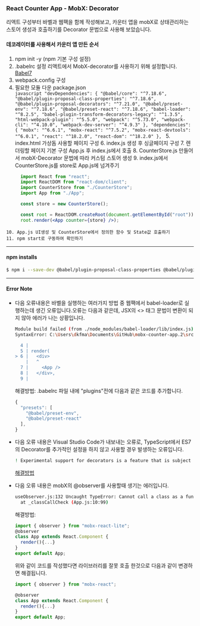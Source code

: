 ### React Counter App - MobX: Decorator
  리액트 구성부터 바벨과 웹팩을 함께 작성해보고,
  카운터 앱을 mobX로 상태관리하는 스토어 생성과 호출하기를
  Decorator 문법으로 사용해 보았습니다.
    
    
#### 데코레이터를 사용해서 카운터 앱 만든 순서
  1. npm init -y (npm 기본 구성 설정)
  2. .babelrc 설정
    리액트에서 MobX-decorator를 사용하기 위해 설정합니다.  
    [Babel7](https://ko.mobx.js.org/enabling-decorators.html) 
  3. webpack.config 구성
  4. 필요한 모듈 다운
    package.json  
    ```javascript
      "devDependencies": {
        "@babel/core": "^7.18.6",
        "@babel/plugin-proposal-class-properties": "^7.18.6",
        "@babel/plugin-proposal-decorators": "^7.21.0",
        "@babel/preset-env": "^7.18.6",
        "@babel/preset-react": "^7.18.6",
        "babel-loader": "^8.2.5",
        "babel-plugin-transform-decorators-legacy": "^1.3.5",
        "html-webpack-plugin": "^5.5.0",
        "webpack": "^5.73.0",
        "webpack-cli": "^4.10.0",
        "webpack-dev-server": "^4.9.3"
      },
      "dependencies": {
        "mobx": "^6.6.1",
        "mobx-react": "^7.5.2",
        "mobx-react-devtools": "^6.0.1",
        "react": "^18.2.0",
        "react-dom": "^18.2.0"
      },
    ```
    5. index.html 가상돔 사용할 페이지 구성
    6. index.js 생성 후 싱글페이지 구성
    7. 렌더링할 페이지 기본 구성 App.js 후 index.js에서 호출
    8. CounterStore.js 만들어서 mobX-Decorator 문법에 따라 커스텀 스토어 생성
    9. index.js에서 CounterStore.js를 store로 App.js에 넘겨주기  
      ```jsx
        import React from "react";
        import ReactDOM from "react-dom/client";
        import CounterStore from "./CounterStore";
        import App from "./App";

        const store = new CounterStore();

        const root = ReactDOM.createRoot(document.getElementById("root"));
        root.render(<App counter={store} />);
      ```
    10. App.js UI생성 및 CounterStore에서 정의한 함수 및 State값 호출하기
    11. npm start로 구동하여 확인하기  
---
#### npm installs
```bash
$ npm i --save-dev @babel/plugin-proposal-class-properties @babel/plugin-proposal-decorators 
```
---
#### Error Note
- 다음 오류내용은 바벨을 실행하는 여러가지 방법 중 웹팩에서 babel-loader로 실행하는데 생긴 오류입니다.오류는 다음과 같은데, JSX의 <> 태그 문법이 변환이 되지 않아 에러가 나는 상황입니다.  
  ```bash
  Module build failed (from ./node_modules/babel-loader/lib/index.js):
  SyntaxError: C:\Users\dkfma\Documents\GitHub\mobx-counter-app.2\src\index.js: Support for the experimental syntax 'jsx' isn't currently enabled (6:3):

    4 |
    5 | render(
  > 6 |   <div>
      |   ^
    7 |     <App />
    8 |   </div>,
    9 |
  ```  
  해결방법: .babelrc 파일 내에 "plugins"전에 다음과 같은 코드를 추가합니다.  
  ```jsx
  { 
    "presets": [
      "@babel/preset-env",  
      "@babel/preset-react" 
    ],
  }
  ```  

- 다음 오류 내용은 Visual Studio Code가 내보내는 오류로, TypeScript에서 ES7의 Decorator를 추가적인 설정을 하지 않고 사용할 경우 발생하는 오류입니다.  
  ```bash
  ! Experimental support for decorators is a feature that is subject to change in a future release.
  ```  
  [해결방법](https://blog.ddark.kr/Experimental-support-for-decorators-is-a-feature-that-is-subject-to-change-in-a-future-release/)
  

- 다음 오류 내용은 mobX의 @observer를 사용할때 생기는 에러입니다.
  ```bash
  useObserver.js:132 Uncaught TypeError: Cannot call a class as a function
    at _classCallCheck (App.js:10:99)
  ```  
  해결방법:  
  ```jsx
  import { observer } from "mobx-react-lite";
  @observer
  class App extends React.Component {
    render(){...}
  }
  export default App;
  ```
  위와 같이 코드를 작성했다면 라이브러리를 잘못 호출 한것으로 다음과 같이 변경하면 해결됩니다.
  ```jsx
  import { observer } from "mobx-react";

  @observer
  class App extends React.Component {
    render(){...}
  }
  export default App;
  ```
